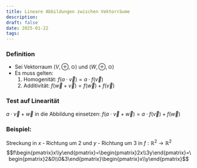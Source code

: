 ```yaml
---
title: Lineare Abbildungen zwischen Vektorräume
description:
draft: false
date: 2025-01-22
tags:
---
```

### Definition
- Sei Vektorraum $(V,\oplus, \odot)$ und $(W,\oplus, \odot)$
- Es muss gelten:
	1. Homogenität: $f(a\cdot \vec v) = a \cdot f(\vec v)$ 
	2. Additivität: $f(\vec w + \vec v) = f(\vec w )+ f(\vec v)$ 

### Test auf Linearität
$a \cdot \vec v + \vec w$ in die Abbildung einsetzen:
$f(a\cdot \vec v + \vec w)= a \cdot f(\vec v ) + f(\vec w)$

### Beispiel:
Streckung in $x$ - Richtung um 2 und $y$ - Richtung um 3 in $f: \mathbb{R}^2\rightarrow\mathbb{R}^2$
$$f\begin{pmatrix}x\\y\end{pmatrix}=\begin{pmatrix}2x\\3y\end{pmatrix}=\begin{pmatrix}2&0\\0&3\end{pmatrix}\begin{pmatrix}x\\y\end{pmatrix}$$
